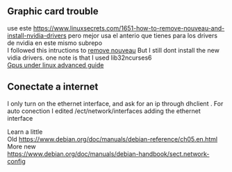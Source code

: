 ## Graphic card trouble
use este https://www.linuxsecrets.com/1651-how-to-remove-nouveau-and-install-nvidia-drivers pero mejor usa el anterio que tienes para los drivers de nvidia en este mismo subrepo   
I followed this intructions to [remove nouveau](http://www.allaboutlinux.eu/remove-nouveau-and-install-nvidia-driver-in-debian-8/)
But I still dont install the new vidia drivers. one note is that I used lib32ncurses6  
[Gpus under linux advanced guide](http://pocketnix.org/posts/eGPUs%20under%20Linux%3A%20an%20advanced%20guide)  
 
## Conectate a internet

I only turn on the ethernet interface, and ask for an ip through dhclient .
For auto conection I edited /ect/network/interfaces adding the ethernet interface
 
Learn a little   
Old https://www.debian.org/doc/manuals/debian-reference/ch05.en.html
More new  
https://www.debian.org/doc/manuals/debian-handbook/sect.network-config
 
